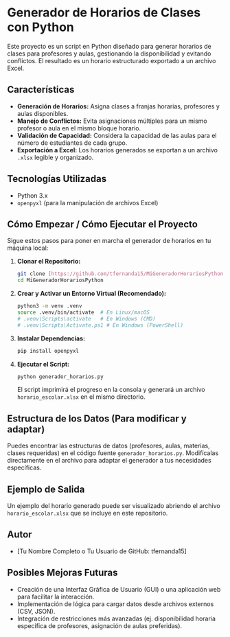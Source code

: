 # Generador de Horarios de Clases con Python

Este proyecto es un script en Python diseñado para generar horarios de clases para profesores y aulas, gestionando la disponibilidad y evitando conflictos. El resultado es un horario estructurado exportado a un archivo Excel.

## Características

* **Generación de Horarios:** Asigna clases a franjas horarias, profesores y aulas disponibles.
* **Manejo de Conflictos:** Evita asignaciones múltiples para un mismo profesor o aula en el mismo bloque horario.
* **Validación de Capacidad:** Considera la capacidad de las aulas para el número de estudiantes de cada grupo.
* **Exportación a Excel:** Los horarios generados se exportan a un archivo `.xlsx` legible y organizado.

## Tecnologías Utilizadas

* Python 3.x
* `openpyxl` (para la manipulación de archivos Excel)

## Cómo Empezar / Cómo Ejecutar el Proyecto

Sigue estos pasos para poner en marcha el generador de horarios en tu máquina local:

1.  **Clonar el Repositorio:**
    ```bash
    git clone [https://github.com/tfernanda15/MiGeneradorHorariosPython.git](https://github.com/tfernanda15/MiGeneradorHorariosPython.git)
    cd MiGeneradorHorariosPython
    ```

2.  **Crear y Activar un Entorno Virtual (Recomendado):**
    ```bash
    python3 -m venv .venv
    source .venv/bin/activate  # En Linux/macOS
    # .venv\Scripts\activate   # En Windows (CMD)
    # .venv\Scripts\Activate.ps1 # En Windows (PowerShell)
    ```

3.  **Instalar Dependencias:**
    ```bash
    pip install openpyxl
    ```

4.  **Ejecutar el Script:**
    ```bash
    python generador_horarios.py
    ```
    El script imprimirá el progreso en la consola y generará un archivo `horario_escolar.xlsx` en el mismo directorio.

## Estructura de los Datos (Para modificar y adaptar)

Puedes encontrar las estructuras de datos (profesores, aulas, materias, clases requeridas) en el código fuente `generador_horarios.py`. Modifícalas directamente en el archivo para adaptar el generador a tus necesidades específicas.

## Ejemplo de Salida

Un ejemplo del horario generado puede ser visualizado abriendo el archivo `horario_escolar.xlsx` que se incluye en este repositorio.

## Autor

* [Tu Nombre Completo o Tu Usuario de GitHub: tfernanda15]

## Posibles Mejoras Futuras

* Creación de una Interfaz Gráfica de Usuario (GUI) o una aplicación web para facilitar la interacción.
* Implementación de lógica para cargar datos desde archivos externos (CSV, JSON).
* Integración de restricciones más avanzadas (ej. disponibilidad horaria específica de profesores, asignación de aulas preferidas).
